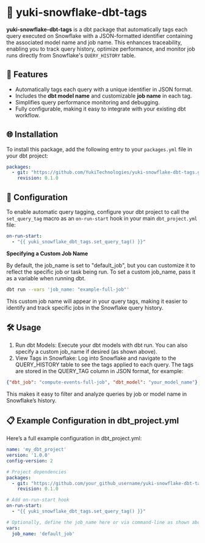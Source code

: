 # 🐧 yuki-snowflake-dbt-tags

**yuki-snowflake-dbt-tags** is a dbt package that automatically tags each query executed on Snowflake with a JSON-formatted identifier containing the associated model name and job name. This enhances traceability, enabling you to track query history, optimize performance, and monitor job runs directly from Snowflake's `QUERY_HISTORY` table.

## 🚀 Features

- Automatically tags each query with a unique identifier in JSON format.
- Includes the **dbt model name** and customizable **job name** in each tag.
- Simplifies query performance monitoring and debugging.
- Fully configurable, making it easy to integrate with your existing dbt workflow.

## 🌐 Installation

To install this package, add the following entry to your `packages.yml` file in your dbt project:

```yaml
packages:
  - git: "https://github.com/YukiTechnologies/yuki-snowflake-dbt-tags.git"
    revision: 0.1.0
```

## 🔧 Configuration

To enable automatic query tagging, configure your dbt project to call the `set_query_tag` macro as an `on-run-start` hook in your main `dbt_project.yml` file:

```yaml
on-run-start:
  - "{{ yuki_snowflake_dbt_tags.set_query_tag() }}"
```

**Specifying a Custom Job Name**

By default, the job_name is set to "default_job", but you can customize it to reflect the specific job or task being run. To set a custom job_name, pass it as a variable when running dbt.

```bash
dbt run --vars 'job_name: "example-full-job"'
```

This custom job name will appear in your query tags, making it easier to identify and track specific jobs in the Snowflake query history.


## 🛠 Usage

1.	Run dbt Models: Execute your dbt models with dbt run. You can also specify a custom job_name if desired (as shown above).
2.	View Tags in Snowflake: Log into Snowflake and navigate to the QUERY_HISTORY table to see the tags applied to each query. The tags are stored in the QUERY_TAG column in JSON format, for example:

```json
{"dbt_job": "compute-events-full-job", "dbt_model": "your_model_name"}
```

This makes it easy to filter and analyze queries by job or model name in Snowflake’s history.


## 📋 Example Configuration in dbt_project.yml

Here’s a full example configuration in dbt_project.yml:

```yaml
name: 'my_dbt_project'
version: '1.0.0'
config-version: 2

# Project dependencies
packages:
  - git: "https://github.com/your_github_username/yuki-snowflake-dbt-tags.git"
    revision: 0.1.0

# Add on-run-start hook
on-run-start:
  - "{{ yuki_snowflake_dbt_tags.set_query_tag() }}"

# Optionally, define the job_name here or via command-line as shown above
vars:
  job_name: 'default_job'
```
